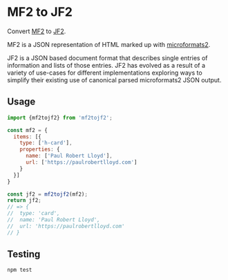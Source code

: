 # MF2 to JF2

Convert [MF2](https://microformats.org/wiki/microformats2-parsing) to [JF2](https://jf2.spec.indieweb.org).

MF2 is a JSON representation of HTML marked up with [microformats2](https://microformats.org/wiki/microformats2).

JF2 is a JSON based document format that describes single entries of information and lists of those entries. JF2 has evolved as a result of a variety of use-cases for different implementations exploring ways to simplify their existing use of canonical parsed microformats2 JSON output.

## Usage

```js
import {mf2tojf2} from 'mf2tojf2';

const mf2 = {
  items: [{
    type: ['h-card'],
    properties: {
      name: ['Paul Robert Lloyd'],
      url: ['https://paulrobertlloyd.com']
    }
  }]
}

const jf2 = mf2tojf2(mf2);
return jf2;
// => {
//  type: 'card',
//  name: 'Paul Robert Lloyd',
//  url: 'https://paulrobertlloyd.com'
// }
```

## Testing

`npm test`
